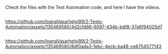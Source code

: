 Check the files with the Test Automation code, and here I have the videos.
<pre></pre>
https://github.com/IoanaVasarhelyi99/2-Tests-Automation/assets/135469580/4d2cfd66-6097-434b-bdf8-37a6f94025d7
<pre></pre>
https://github.com/IoanaVasarhelyi99/2-Tests-Automation/assets/135469580/8df0ada3-febc-4ecb-ba48-ce6754577143
